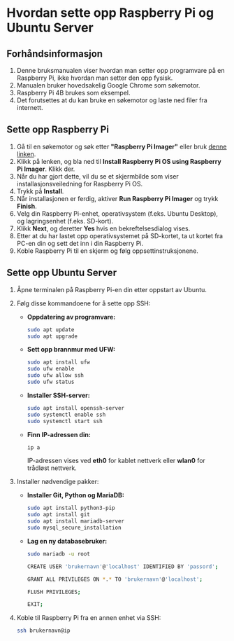 # Hvordan sette opp Raspberry Pi og Ubuntu Server

## Forhåndsinformasjon
1. Denne bruksmanualen viser hvordan man setter opp programvare på en Raspberry Pi, ikke hvordan man setter den opp fysisk.
2. Manualen bruker hovedsakelig Google Chrome som søkemotor.
3. Raspberry Pi 4B brukes som eksempel.
4. Det forutsettes at du kan bruke en søkemotor og laste ned filer fra internett.

## Sette opp Raspberry Pi
1. Gå til en søkemotor og søk etter **"Raspberry Pi Imager"** eller bruk [denne linken](https://www.raspberrypi.com/software/).
2. Klikk på lenken, og bla ned til **Install Raspberry Pi OS using Raspberry Pi Imager**. Klikk der.
3. Når du har gjort dette, vil du se et skjermbilde som viser installasjonsveiledning for Raspberry Pi OS.
4. Trykk på **Install**.
5. Når installasjonen er ferdig, aktiver **Run Raspberry Pi Imager** og trykk **Finish**.
6. Velg din Raspberry Pi-enhet, operativsystem (f.eks. Ubuntu Desktop), og lagringsenhet (f.eks. SD-kort).
7. Klikk **Next**, og deretter **Yes** hvis en bekreftelsesdialog vises.
8. Etter at du har lastet opp operativsystemet på SD-kortet, ta ut kortet fra PC-en din og sett det inn i din Raspberry Pi.
9. Koble Raspberry Pi til en skjerm og følg oppsettinstruksjonene.

## Sette opp Ubuntu Server
1. Åpne terminalen på Raspberry Pi-en din etter oppstart av Ubuntu.
2. Følg disse kommandoene for å sette opp SSH:
   - **Oppdatering av programvare:**
     ```bash
     sudo apt update
     sudo apt upgrade
     ```
   - **Sett opp brannmur med UFW:**
     ```bash
     sudo apt install ufw
     sudo ufw enable
     sudo ufw allow ssh
     sudo ufw status
     ```
   - **Installer SSH-server:**
     ```bash
     sudo apt install openssh-server
     sudo systemctl enable ssh
     sudo systemctl start ssh
     ```
   - **Finn IP-adressen din:**
     ```bash
     ip a
     ```
     IP-adressen vises ved **eth0** for kablet nettverk eller **wlan0** for trådløst nettverk.

3. Installer nødvendige pakker:
   - **Installer Git, Python og MariaDB:**
     ```bash
     sudo apt install python3-pip 
     sudo apt install git 
     sudo apt install mariadb-server
     sudo mysql_secure_installation
     ```
   - **Lag en ny databasebruker:**
     ```bash
     sudo mariadb -u root
     
     CREATE USER 'brukernavn'@'localhost' IDENTIFIED BY 'passord';

     GRANT ALL PRIVILEGES ON *.* TO 'brukernavn'@'localhost';

     FLUSH PRIVILEGES;

     EXIT;
     ```

4. Koble til Raspberry Pi fra en annen enhet via SSH:
   ```bash
   ssh brukernavn@ip
